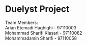 # Duelyst Project
Team Members: <br />
 Arian Etemadi Haghighi - 97110003<br />
 Mohammad Sharifi Kiasari - 97110082 <br />
 Mohammadamin Sharifi - 97110058
